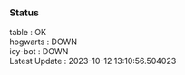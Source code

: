 ### Status


table : OK  
hogwarts : DOWN  
icy-bot : DOWN  
Latest Update : 2023-10-12 13:10:56.504023
